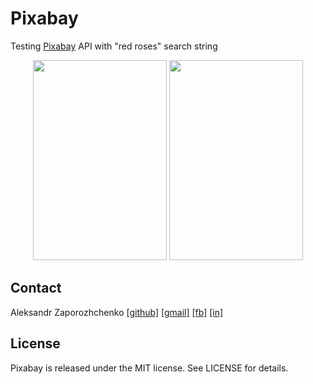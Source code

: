 # Pixabay

Testing [Pixabay](https://pixabay.com/) API with "red roses" search string


<p align="center">
  <img src="https://cloud.githubusercontent.com/assets/7135226/15236179/ef24fc88-18ca-11e6-8c67-ccebf413fefd.png" width="214", height ="320">
 <img src="https://cloud.githubusercontent.com/assets/7135226/15236180/ef4c6264-18ca-11e6-9a7c-34b7193d840d.png" width="214", height ="320"></p>

## Contact

Aleksandr Zaporozhchenko
[[github]](https://github.com/Maxatma)  [[gmail]](mailto:maxatma.ids@gmail.com)  [[fb]](https://www.facebook.com/profile.php?id=100008291260780)  [[in]](https://www.linkedin.com/in/maxatma/)


## License

Pixabay is released under the MIT license. See LICENSE for details.
